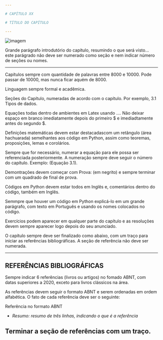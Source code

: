 ```yaml
---

# CAPÍTULO XX

# TÍTULO DO CAPÍTULO

---
```


![imagem](tipo.png)

Grande parágrafo introdutório do capítulo, resumindo o que será visto... este parágrado não deve ser numerado como seção e nem indicar número de seções ou nomes. 

---

Capítulos sempre com quantidade de palavras entre 8000 e 10000. Pode passar de 10000, mas nunca ficar aquém de 8000.

Linguagem sempre formal e acadêmica. 

Seções do Capítulo, numeradas de acordo com o capítulo. Por exemplo, 3.1 Tipos de dados.

Equações todas dentro de ambientes em Latex usando $...$. Não deixar espaço em branco imediatamente depois do primeiro $ e imediadtamente antes do segundo $.

Definições matemáticas devem estar destacadascom um retângulo (área hachuarada) semelhantes aos código em Python, assim como teoremas, proposições, lemas e corolários.

Sempre que for necessário, numerar a equação para ele possa ser referenciada posteriormente. A numeração sempre deve seguir o número do capítulo. Exemplo: (Equação 3.1).

Demontrações devem começar com Prova: (em negrito) e sempre terminar com um quadrado de final de prova.

Códigos em Python devem estar todos em Inglês e, comentários dentro do código, também em Inglês.

Semmpre que houver um código em Python explicá-lo em um grande parágrafo, com texto em Português e usando os nomes colocados no código.

Exercícios podem aparecer em qualquer parte do capítulo e as resoluções devem sempre aparecer logo depois do seu anunciado.

O capítulo sempre deve ser finalizado como abaixo, com um traço para iniciar as referências bibliográficas. A seção de referência não deve ser numerada. 

---
## REFERÊNCIAS BIBLIOGRÁFICAS

Sempre indicar 6 referências (livros ou artigos) no fomado ABNT, com datas superiores a 2020, exceto para livros clássicos na área.

As referências devem seguir o formato ABNT e serem ordenadas em ordem alfabética. O fato de cada referência deve ser o seguinte:

Referência no formato ABNT
*   *Resumo: resumo de três linhas, indicando o que é a referência*

Terminar a seção de referências com um traço.
---

